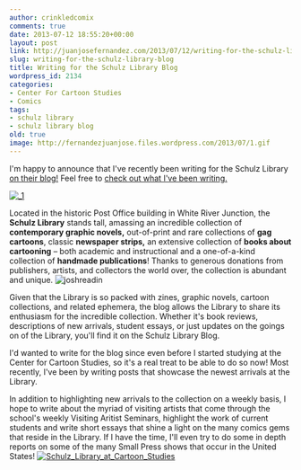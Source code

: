 ```yaml
---
author: crinkledcomix
comments: true
date: 2013-07-12 18:55:20+00:00
layout: post
link: http://juanjosefernandez.com/2013/07/12/writing-for-the-schulz-library-blog/
slug: writing-for-the-schulz-library-blog
title: Writing for the Schulz Library Blog
wordpress_id: 2134
categories:
- Center For Cartoon Studies
- Comics
tags:
- schulz library
- schulz library blog
old: true
image: http://fernandezjuanjose.files.wordpress.com/2013/07/1.gif
---
```

I'm happy to announce that I've recently been writing for the Schulz Library [on their blog!](http://www.cartoonstudies.org/schulz/blog/) Feel free to [check out what I've been writing.](http://www.cartoonstudies.org/schulz/blog/author/fernandez/)
<!--more-->

[![_1](http://fernandezjuanjose.files.wordpress.com/2013/07/1.gif)](http://fernandezjuanjose.files.wordpress.com/2013/07/1.gif)

Located in the historic Post Office building in White River Junction, the **Schulz Library** stands tall, amassing an incredible collection of **contemporary graphic novels,** out-of-print and rare collections of **gag cartoons**, classic **newspaper strips,** an extensive collection of **books about cartooning** – both academic and instructional and a one-of-a-kind collection of **handmade publications**! Thanks to generous donations from publishers, artists, and collectors the world over, the collection is abundant and unique.
![joshreadin](http://fernandezjuanjose.files.wordpress.com/2013/07/joshreadin.gif)

Given that the Library is so packed with zines, graphic novels, cartoon collections, and related ephemera, the blog allows the Library to share its enthusiasm for the incredible collection. Whether it's book reviews, descriptions of new arrivals, student essays, or just updates on the goings on of the Library, you'll find it on the Schulz Library Blog.

I'd wanted to write for the blog since even before I started studying at the Center for Cartoon Studies, so it's a real treat to be able to do so now! Most recently, I've been by writing posts that showcase the newest arrivals at the Library.

In addition to highlighting new arrivals to the collection on a weekly basis, I hope to write about the myriad of visiting artists that come through the school's weekly Visiting Aritist Seminars, highlight the work of current students and write short essays that shine a light on the many comics gems that reside in the Library. If I have the time, I'll even try to do some in depth reports on some of the many Small Press shows that occur in the United States!
[![Schulz_Library_at_Cartoon_Studies](http://fernandezjuanjose.files.wordpress.com/2013/07/schulz_library_at_cartoon_studies.jpeg)](http://fernandezjuanjose.files.wordpress.com/2013/07/schulz_library_at_cartoon_studies.jpeg)
